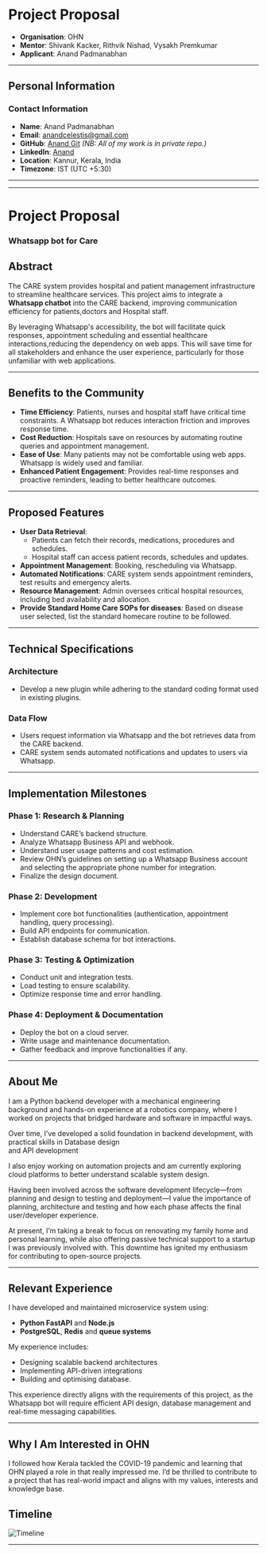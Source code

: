 # Project Proposal


- **Organisation**: OHN  
- **Mentor**: Shivank Kacker, Rithvik Nishad, Vysakh Premkumar  
- **Applicant**: Anand Padmanabhan  

---

## Personal Information

### Contact Information

- **Name**: Anand Padmanabhan  
- **Email**: anandcelestis@gmail.com  
- **GitHub**: [Anand Git](https://github.com/Anand1923) *(NB: All of my work is in private repo.)*  
- **LinkedIn**: [Anand](https://www.linkedin.com/in/anand-padmanabhan-7757b2183/)  
- **Location**: Kannur, Kerala, India  
- **Timezone**: IST (UTC +5:30)  

---


---

# Project Proposal

### Whatsapp bot for Care


## Abstract

The CARE system provides hospital and patient management infrastructure to streamline healthcare services. This project aims to integrate a **Whatsapp chatbot** into the CARE backend, improving communication efficiency for
patients,doctors and Hospital staff.

By leveraging Whatsapp's accessibility, the bot will facilitate quick responses, appointment scheduling and essential healthcare interactions,reducing the dependency on web apps. This will save time for all stakeholders and enhance the user experience, particularly for those unfamiliar with web applications.

---

## Benefits to the Community

- **Time Efficiency**: Patients, nurses and hospital staff have critical time constraints. A Whatsapp bot reduces interaction friction and improves response time.
- **Cost Reduction**: Hospitals save on resources by automating routine queries and appointment management.
- **Ease of Use**: Many patients may not be comfortable using web apps. Whatsapp is widely used and familiar.
- **Enhanced Patient Engagement**: Provides real-time responses and proactive reminders, leading to better healthcare outcomes.

---

## Proposed Features

- **User Data Retrieval**:  
  - Patients can fetch their records, medications, procedures and schedules.  
  - Hospital staff can access patient records, schedules and updates.  
- **Appointment Management**: Booking, rescheduling via Whatsapp.  
- **Automated Notifications**: CARE system sends appointment reminders, test results and emergency alerts.  
- **Resource Management**: Admin oversees critical hospital resources, including bed availability and allocation.
- **Provide Standard Home Care SOPs for diseases**: Based on disease user selected, list the standard homecare routine to be followed.

---

## Technical Specifications

### Architecture
- Develop a new plugin while adhering to the standard coding format used in existing plugins.

### Data Flow
- Users request information via Whatsapp and the bot retrieves data from the CARE backend.
-  CARE system sends automated notifications and updates to users via Whatsapp.

---

## Implementation Milestones

### **Phase 1: Research & Planning**
- Understand CARE’s backend structure.
- Analyze Whatsapp Business API and webhook.
- Understand user usage patterns and cost estimation.
- Review OHN’s guidelines on setting up a Whatsapp Business account and selecting the appropriate phone number for integration.
- Finalize the design document.

### **Phase 2: Development**
- Implement core bot functionalities (authentication, appointment handling, query processing).
- Build API endpoints for communication.
- Establish database schema for bot interactions.

### **Phase 3: Testing & Optimization**
- Conduct unit and integration tests.
- Load testing to ensure scalability.
- Optimize response time and error handling.

### **Phase 4: Deployment & Documentation**
- Deploy the bot on a cloud server.
- Write usage and maintenance documentation.
- Gather feedback and improve functionalities if any.
  

---

## About Me

I am a Python backend developer with a mechanical engineering background and hands-on experience at a robotics company, where I worked on projects that bridged hardware and software in impactful ways.

Over time, I’ve developed a solid foundation in backend development, with practical skills in Database design  
and API development  

I also enjoy working on automation projects and am currently exploring cloud platforms to better understand scalable system design.

Having been involved across the software development lifecycle—from planning and design to testing and deployment—I value the importance of planning, architecture and testing and how each phase affects the final user/developer experience.

At present, I’m taking a break to focus on renovating my family home and personal learning, while also offering passive technical support to a startup I was previously involved with. This downtime has ignited my enthusiasm for contributing to open-source projects.

---

## Relevant Experience

I have developed and maintained microservice system using:
- **Python FastAPI** and **Node.js**
- **PostgreSQL**, **Redis** and **queue systems**
  
My experience includes:
- Designing scalable backend architectures
- Implementing API-driven integrations
- Building and optimising database.

This experience directly aligns with the requirements of this project, as the Whatsapp bot will require efficient API design, database management and real-time messaging capabilities.

---

## Why I Am Interested in OHN

I followed how Kerala tackled the COVID-19 pandemic and learning that OHN played a role in that really impressed me. I’d be thrilled to contribute to a project that has real-world impact and aligns with my values, interests and knowledge base.


## Timeline
![Timeline](./timeline.png)

---
